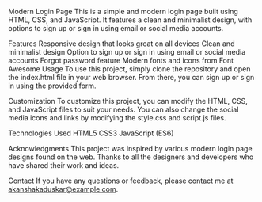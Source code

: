 Modern Login Page
This is a simple and modern login page built using HTML, CSS, and JavaScript. It features a clean and minimalist design, with options to sign up or sign in using email or social media accounts.

Features
Responsive design that looks great on all devices
Clean and minimalist design
Option to sign up or sign in using email or social media accounts
Forgot password feature
Modern fonts and icons from Font Awesome
Usage
To use this project, simply clone the repository and open the index.html file in your web browser. From there, you can sign up or sign in using the provided form.

Customization
To customize this project, you can modify the HTML, CSS, and JavaScript files to suit your needs. You can also change the social media icons and links by modifying the style.css and script.js files.

Technologies Used
HTML5
CSS3
JavaScript (ES6)

Acknowledgments
This project was inspired by various modern login page designs found on the web. Thanks to all the designers and developers who have shared their work and ideas.

Contact
If you have any questions or feedback, please contact me at akanshakaduskar@example.com.